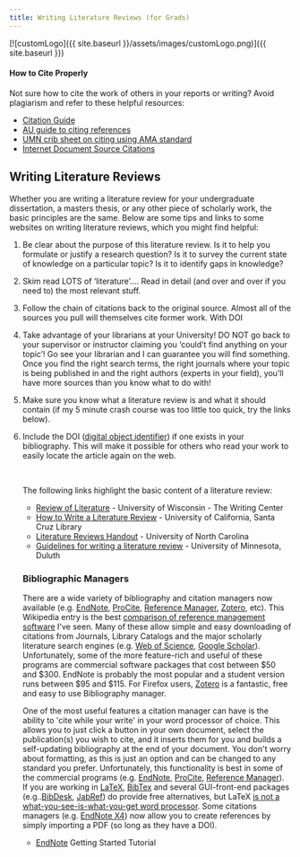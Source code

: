 ```yaml
---
title: Writing Literature Reviews (for Grads)
---
```


[![customLogo]({{ site.baseurl }}/assets/images/customLogo.png)]({{ site.baseurl }})

#### How to Cite Properly

Not sure how to cite the work of others in your reports or writing? Avoid plagiarism and refer to these helpful resources:

- [Citation Guide](http://www.lawyeringskills.com/sorkin/citguide.html)
- [AU guide to citing references](http://www.inf.aber.ac.uk/subject/ruralsciences/htcr.asp)
- [UMN crib sheet on citing using AMA standard](http://libguides.d.umn.edu/cite/AMA)
- [Internet Document Source Citations](http://www.rockinghamcc.edu/library/citationstyles.pdf)

## Writing Literature Reviews

Whether you are writing a literature review for your undergraduate dissertation, a masters thesis, or any other piece of scholarly work, the basic principles are the same. Below are some tips and links to some websites on writing literature reviews, which you might find helpful:

1. Be clear about the purpose of this literature review. Is it to help you formulate or justify a research question? Is it to survey the current state of knowledge on a particular topic? Is it to identify gaps in knowledge?

2. Skim read LOTS of ‘literature’…. Read in detail (and over and over if you need to) the most relevant stuff.

3. Follow the chain of citations back to the original source. Almost all of the sources you pull will themselves cite former work. With DOI

4. Take advantage of your librarians at your University! DO NOT go back to your supervisor or instructor claiming you ‘could’t find anything on your topic’! Go see your librarian and I can guarantee you will find something. Once you find the right search terms, the right journals where your topic is being published in and the right authors (experts in your field), you’ll have more sources than you know what to do with!

5. Make sure you know what a literature review is and what it should contain (if my 5 minute crash course was too little too quick, try the links below).

6. Include the DOI ([digital object identifier](http://www.doi.org/index.html)) if one exists in your bibliography. This will make it possible for others who read your work to easily locate the article again on the web.

   ​

   The following links highlight the basic content of a literature review:

   - [Review of Literature](http://www.wisc.edu/writing/Handbook/ReviewofLiterature.html) - University of Wisconsin - The Writing Center
   - [How to Write a Literature Review](http://library.ucsc.edu/ref/howto/literaturereview.html) - University of California, Santa Cruz Library
   - [Literature Reviews Handout](http://www.unc.edu/depts/wcweb/handouts/literature_review.html) - University of North Carolina
   - [Guidelines for writing a literature review](http://www.duluth.umn.edu/~hrallis/guides/researching/litreview.html) - University of Minnesota, Duluth

   ### Bibliographic Managers

   There are a wide variety of bibliography and citation managers now available (e.g. [EndNote](http://www.endnote.com/), [ProCite](http://www.procite.com/), [Reference Manager](http://www.refman.com/), [Zotero](http://www.zotero.org/), etc). This Wikipedia entry is the best [comparison of reference management software](http://en.wikipedia.org/wiki/Comparison_of_reference_management_software) I've seen. Many of these allow simple and easy downloading of citations from Journals, Library Catalogs and the major scholarly literature search engines (e.g. [Web of Science](http://wok.mimas.ac.uk/), [Google Scholar](http://scholar.google.com/)). Unfortunately, some of the more feature-rich and useful of these programs are commercial software packages that cost between $50 and $300. EndNote is probably the most popular and a student version runs between $95 and $115. For Firefox users, [Zotero](http://www.zotero.org/) is a fantastic, free and easy to use Bibliography manager. 

   One of the most useful features a citation manager can have is the ability to 'cite while your write' in your word processor of choice. This allows you to just click a button in your own document, select the publication(s) you wish to cite, and it inserts them for you and builds a self-updating bibliography at the end of your document. You don't worry about formatting, as this is just an option and can be changed to any standard you prefer. Unfortunately, this functionality is best in some of the commercial programs (e.g. [EndNote](http://www.endnote.com/), [ProCite](http://www.procite.com/), [Reference Manager](http://www.refman.com/)). If you are working in [LaTeX](http://www.latex-project.org/), [BibTex](http://www.bibtex.org/) and several GUI-front-end packages (e.g..[BibDesk](http://bibdesk.sourceforge.net/), [JabRef](http://jabref.sourceforge.net/)) do provide free alternatives, but LaTeX [is not a what-you-see-is-what-you-get word processor](http://www.latex-project.org/intro.html). Some citations managers (e.g. [EndNote X4](http://libguides.northwestern.edu/content.php?pid=26823&sid=1137795)) now allow you to create references by simply importing a PDF (so long as they have a DOI).

   - [EndNote](http://etal.joewheaton.org/resources/how-to-guides/use-specific-software/endnote) Getting Started Tutorial